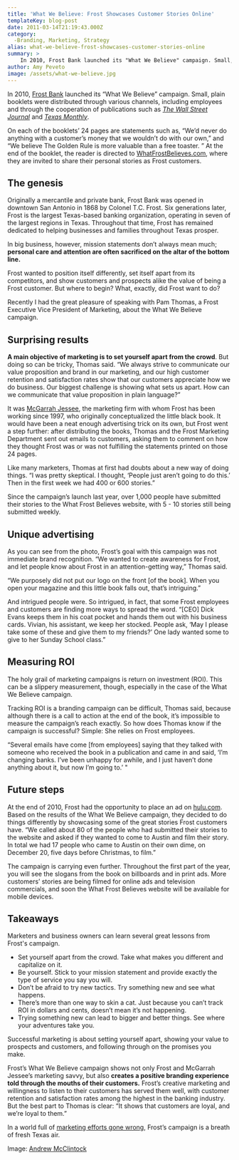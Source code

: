 ```yaml
---
title: 'What We Believe: Frost Showcases Customer Stories Online'
templateKey: blog-post
date: 2011-03-14T21:19:43.000Z
category: 
  -Branding, Marketing, Strategy
alias: what-we-believe-frost-showcases-customer-stories-online
summary: > 
  	In 2010, Frost Bank launched its "What We Believe" campaign. Small, plain booklets were distributed through various channels, including employees and through the cooperation of publications such as The Wall Street Journal and Texas Monthly.
author: Amy Peveto
image: /assets/what-we-believe.jpg
---
```


In 2010, [Frost Bank](https://www.frostbank.com/pages/default.aspx) launched its “What We Believe” campaign. Small, plain booklets were distributed through various channels, including employees and through the cooperation of publications such as [_The Wall Street Journal_](http://www.wsj.com) and [_Texas Monthly_](http://www.texasmonthly.com/).

On each of the booklets’ 24 pages are statements such as, “We’d never do anything with a customer’s money that we wouldn’t do with our own,” and “We believe The Golden Rule is more valuable than a free toaster. ” At the end of the booklet, the reader is directed to [WhatFrostBelieves.com](http://www.whatfrostbelieves.com/), where they are invited to share their personal stories as Frost customers.

The genesis
-----------

Originally a mercantile and private bank, Frost Bank was opened in downtown San Antonio in 1868 by Colonel T.C. Frost. Six generations later, Frost is the largest Texas-based banking organization, operating in seven of the largest regions in Texas. Throughout that time, Frost has remained dedicated to helping businesses and families throughout Texas prosper.

In big business, however, mission statements don’t always mean much; **personal care and attention are often sacrificed on the altar of the bottom line.**

Frost wanted to position itself differently, set itself apart from its competitors, and show customers and prospects alike the value of being a Frost customer. But where to begin? What, exactly, did Frost want to do?

Recently I had the great pleasure of speaking with Pam Thomas, a Frost Executive Vice President of Marketing, about the What We Believe campaign.

Surprising results
------------------

**A main objective of marketing is to set yourself apart from the crowd**. But doing so can be tricky, Thomas said. “We always strive to communicate our value proposition and brand in our marketing, and our high customer retention and satisfaction rates show that our customers appreciate how we do business. Our biggest challenge is showing what sets us apart. How can we communicate that value proposition in plain language?”

It was [McGarrah Jessee](http://www.mc-j.com/), the marketing firm with whom Frost has been working since 1997, who originally conceptualized the little black book. It would have been a neat enough advertising trick on its own, but Frost went a step further: after distributing the books, Thomas and the Frost Marketing Department sent out emails to customers, asking them to comment on how they thought Frost was or was not fulfilling the statements printed on those 24 pages.

Like many marketers, Thomas at first had doubts about a new way of doing things. “I was pretty skeptical. I thought, ‘People just aren’t going to do this.’ Then in the first week we had 400 or 600 stories.”

Since the campaign’s launch last year, over 1,000 people have submitted their stories to the What Frost Believes website, with 5 - 10 stories still being submitted weekly.

Unique advertising
------------------

As you can see from the photo, Frost’s goal with this campaign was not immediate brand recognition. “We wanted to create awareness for Frost, and let people know about Frost in an attention-getting way,” Thomas said.

“We purposely did not put our logo on the front \[of the book\]. When you open your magazine and this little book falls out, that’s intriguing.”

And intrigued people were. So intrigued, in fact, that some Frost employees and customers are finding more ways to spread the word. “\[CEO\] Dick Evans keeps them in his coat pocket and hands them out with his business cards. Vivian, his assistant, we keep her stocked. People ask, ‘May I please take some of these and give them to my friends?’ One lady wanted some to give to her Sunday School class.”

Measuring ROI 
--------------

The holy grail of marketing campaigns is return on investment (ROI). This can be a slippery measurement, though, especially in the case of the What We Believe campaign. 

Tracking ROI is a branding campaign can be difficult, Thomas said, because although there is a call to action at the end of the book, it’s impossible to measure the campaign’s reach exactly. So how does Thomas know if the campaign is successful? Simple: She relies on Frost employees.

“Several emails have come \[from employees\] saying that they talked with someone who received the book in a publication and came in and said, ‘I’m changing banks. I’ve been unhappy for awhile, and I just haven’t done anything about it, but now I’m going to.’ "

Future steps
------------

At the end of 2010, Frost had the opportunity to place an ad on [hulu.com](http://www.hulu.com/). Based on the results of the What We Believe campaign, they decided to do things differently by showcasing some of the great stories Frost customers have. “We called about 80 of the people who had submitted their stories to the website and asked if they wanted to come to Austin and film their story. In total we had 17 people who came to Austin on their own dime, on December 20, five days before Christmas, to film.”

The campaign is carrying even further. Throughout the first part of the year, you will see the slogans from the book on billboards and in print ads. More customers’ stories are being filmed for online ads and television commercials, and soon the What Frost Believes website will be available for mobile devices.

Takeaways
---------

Marketers and business owners can learn several great lessons from Frost's campaign.

*   Set yourself apart from the crowd. Take what makes you different and capitalize on it.
*   Be yourself. Stick to your mission statement and provide exactly the type of service you say you will.
*   Don’t be afraid to try new tactics. Try something new and see what happens.
*   There’s more than one way to skin a cat. Just because you can’t track ROI in dollars and cents, doesn’t mean it’s not happening.
*   Trying something new can lead to bigger and better things. See where your adventures take you.

Successful marketing is about setting yourself apart, showing your value to prospects and customers, and following through on the promises you make. 

Frost’s What We Believe campaign shows not only Frost and McGarrah Jessee’s marketing savvy, but also **creates a positive branding experience told through the mouths of their customers.** Frost’s creative marketing and willingness to listen to their customers has served them well, with customer retention and satisfaction rates among the highest in the banking industry. But the best part to Thomas is clear: “It shows that customers are loyal, and we’re loyal to them.”

In a world full of [marketing efforts gone wrong](http://mashable.com/2011/02/03/kenneth-cole-egypt/), Frost’s campaign is a breath of fresh Texas air.  

Image: [Andrew McClintock](http://www.andrewmcclintock.com/)